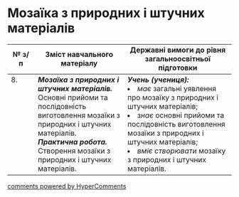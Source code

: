 <div id="hypercomments_widget" class="js-hypercomments-widget invisible"></div>

# Мозаїка з природних і штучних матеріалів

<table>
  <tr>
    <td width="12%" align="center"><b>№ з/п</b></td>
    <td width="40%" align="center"><b>Зміст навчального матеріалу</b></td>
    <td width="60%" align="center"><b>Державні вимоги до рівня загальноосвітньої підготовки</b></td>
  </tr>
<tbody>
  <tr>
    <td width="12%" style="vertical-align:top !important;">
8.</td>
    <td width="40%" style="vertical-align:top !important;">
<b><i>Мозаїка з природних і штучних матеріалів.</i></b> Основні прийоми та послідовність виготовлення мозаїки з природних і штучних матеріалів. <br>
<b><i>Практична робота.</i></b> <br>
Створення мозаїки з природних і штучних матеріалів.<br>
</td>
    <td width="60%" style="vertical-align:top !important;">
<i><b>Учень (учениця):</b></i><br>
<li><i>має</i> загальні уявлення про мозаїку з природних і штучних матеріалів;</li>
<li><i>знає</i> основні прийоми та послідовність виготовлення мозаїки з природних і штучних матеріалів;</li>
<li><i>вміє створювати</i> мозаїку з природних і штучних матеріалів.</li>
</td>
  </tr>
</tbody>
</table>

<div class="js-hypercomments-container">
<a href="http://hypercomments.com" class="hc-link" title="comments widget">comments powered by HyperComments</a>
</div>